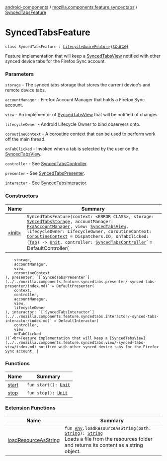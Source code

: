 [android-components](../../index.md) / [mozilla.components.feature.syncedtabs](../index.md) / [SyncedTabsFeature](./index.md)

# SyncedTabsFeature

`class SyncedTabsFeature : `[`LifecycleAwareFeature`](../../mozilla.components.support.base.feature/-lifecycle-aware-feature/index.md) [(source)](https://github.com/mozilla-mobile/android-components/blob/master/components/feature/syncedtabs/src/main/java/mozilla/components/feature/syncedtabs/SyncedTabsFeature.kt#L38)

Feature implementation that will keep a [SyncedTabsView](../../mozilla.components.feature.syncedtabs.view/-synced-tabs-view/index.md) notified with other synced device tabs for
the Firefox Sync account.

### Parameters

`storage` - The synced tabs storage that stores the current device's and remote device tabs.

`accountManager` - Firefox Account Manager that holds a Firefox Sync account.

`view` - An implementor of [SyncedTabsView](../../mozilla.components.feature.syncedtabs.view/-synced-tabs-view/index.md) that will be notified of changes.

`lifecycleOwner` - Android Lifecycle Owner to bind observers onto.

`coroutineContext` - A coroutine context that can be used to perform work off the main thread.

`onTabClicked` - Invoked when a tab is selected by the user on the [SyncedTabsView](../../mozilla.components.feature.syncedtabs.view/-synced-tabs-view/index.md).

`controller` - See [SyncedTabsController](../../mozilla.components.feature.syncedtabs.controller/-synced-tabs-controller/index.md).

`presenter` - See [SyncedTabsPresenter](../../mozilla.components.feature.syncedtabs.presenter/-synced-tabs-presenter/index.md).

`interactor` - See [SyncedTabsInteractor](../../mozilla.components.feature.syncedtabs.interactor/-synced-tabs-interactor/index.md).

### Constructors

| Name | Summary |
|---|---|
| [&lt;init&gt;](-init-.md) | `SyncedTabsFeature(context: <ERROR CLASS>, storage: `[`SyncedTabsStorage`](../../mozilla.components.feature.syncedtabs.storage/-synced-tabs-storage/index.md)`, accountManager: `[`FxaAccountManager`](../../mozilla.components.service.fxa.manager/-fxa-account-manager/index.md)`, view: `[`SyncedTabsView`](../../mozilla.components.feature.syncedtabs.view/-synced-tabs-view/index.md)`, lifecycleOwner: LifecycleOwner, coroutineContext: `[`CoroutineContext`](https://kotlinlang.org/api/latest/jvm/stdlib/kotlin.coroutines/-coroutine-context/index.html)` = Dispatchers.IO, onTabClicked: (`[`Tab`](../../mozilla.components.browser.storage.sync/-tab/index.md)`) -> `[`Unit`](https://kotlinlang.org/api/latest/jvm/stdlib/kotlin/-unit/index.html)`, controller: `[`SyncedTabsController`](../../mozilla.components.feature.syncedtabs.controller/-synced-tabs-controller/index.md)` = DefaultController(
        storage,
        accountManager,
        view,
        coroutineContext
    ), presenter: `[`SyncedTabsPresenter`](../../mozilla.components.feature.syncedtabs.presenter/-synced-tabs-presenter/index.md)` = DefaultPresenter(
        context,
        controller,
        accountManager,
        view,
        lifecycleOwner
    ), interactor: `[`SyncedTabsInteractor`](../../mozilla.components.feature.syncedtabs.interactor/-synced-tabs-interactor/index.md)` = DefaultInteractor(
        controller,
        view,
        onTabClicked
    ))`<br>Feature implementation that will keep a [SyncedTabsView](../../mozilla.components.feature.syncedtabs.view/-synced-tabs-view/index.md) notified with other synced device tabs for the Firefox Sync account. |

### Functions

| Name | Summary |
|---|---|
| [start](start.md) | `fun start(): `[`Unit`](https://kotlinlang.org/api/latest/jvm/stdlib/kotlin/-unit/index.html) |
| [stop](stop.md) | `fun stop(): `[`Unit`](https://kotlinlang.org/api/latest/jvm/stdlib/kotlin/-unit/index.html) |

### Extension Functions

| Name | Summary |
|---|---|
| [loadResourceAsString](../../mozilla.components.support.test.file/kotlin.-any/load-resource-as-string.md) | `fun `[`Any`](https://kotlinlang.org/api/latest/jvm/stdlib/kotlin/-any/index.html)`.loadResourceAsString(path: `[`String`](https://kotlinlang.org/api/latest/jvm/stdlib/kotlin/-string/index.html)`): `[`String`](https://kotlinlang.org/api/latest/jvm/stdlib/kotlin/-string/index.html)<br>Loads a file from the resources folder and returns its content as a string object. |
